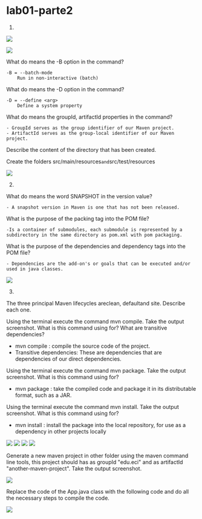# lab01-parte2

1.
![](img/Capture5.PNG)

![](img/Capture6.PNG)

What do means the -B option in the command?

	-B = --batch-mode     
		Run in non-interactive (batch)

What do means the -D option in the command?
	
	-D = --define <arg>           
		Define a system property
		
What do means the groupId, artifactId properties in the command?

	- GroupId serves as the group identifier of our Maven project.
	- ArtifactId serves as the group-local identifier of our Maven project.

Describe the content of the directory that has been created.


Create the folders src/main/resources` and `src/test/resources

![](img/Capture7.PNG)

2.

What do means the word SNAPSHOT in the version value?

	- A snapshot version in Maven is one that has not been released.

What is the purpose of the packing tag into the POM file?

	-Is a container of submodules, each submodule is represented by a subdirectory in the same directory as pom.xml with pom packaging.

What is the purpose of the dependencies and dependency tags into the POM file?

	- Dependencies are the add-on's or goals that can be executed and/or used in java classes.

![](img/Capture8.PNG)
	
3.

The three principal Maven lifecycles areclean, defaultand site. Describe each one.

Using the terminal execute the command mvn compile. Take the output screenshot. What is this command using for? What are transitive dependencies?

- mvn compile : compile the source code of the project.
- Transitive dependencies: These are dependencies that are dependencies of our direct dependencies.

Using the terminal execute the command mvn package. Take the output screenshot. What is this command using for?

- mvn package : take the compiled code and package it in its distributable format, such as a JAR.

Using the terminal execute the command mvn install. Take the output screenshot. What is this command using for?

- mvn install : install the package into the local repository, for use as a dependency in other projects locally


![](img/Capture9.PNG)
![](img/Capture14.PNG)
![](img/Capture15.PNG)
![](img/Capture16.PNG)

Generate a new maven project in other folder using the maven command line tools, this project should has as groupId "edu.eci" and as artifactId "another-maven-project". Take the output screenshot.

![](img/Capture12.PNG)

Replace the code of the App.java class with the following code and do all the necessary steps to compile the code.

![](img/Capture13.PNG)
